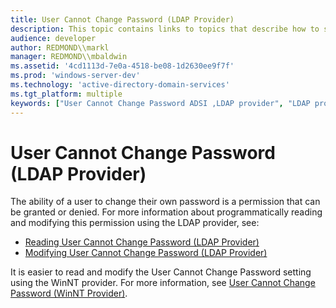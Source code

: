 ```yaml
---
title: User Cannot Change Password (LDAP Provider)
description: This topic contains links to topics that describe how to set up the User Cannot Change Password attribute for an LDAP provider using ADSI.
audience: developer
author: REDMOND\\markl
manager: REDMOND\\mbaldwin
ms.assetid: '4cd1113d-7e0a-4518-be08-1d2630ee9f7f'
ms.prod: 'windows-server-dev'
ms.technology: 'active-directory-domain-services'
ms.tgt_platform: multiple
keywords: ["User Cannot Change Password ADSI ,LDAP provider", "LDAP provider ADSI ,user management examples,User Cannot Change Password"]
---
```


# User Cannot Change Password (LDAP Provider)

The ability of a user to change their own password is a permission that can be granted or denied. For more information about programmatically reading and modifying this permission using the LDAP provider, see:

-   [Reading User Cannot Change Password (LDAP Provider)](reading-user-cannot-change-password-ldap-provider.md)
-   [Modifying User Cannot Change Password (LDAP Provider)](modifying-user-cannot-change-password-ldap-provider.md)

It is easier to read and modify the User Cannot Change Password setting using the WinNT provider. For more information, see [User Cannot Change Password (WinNT Provider)](winnt-user-cannot-change-password.md).

 

 




